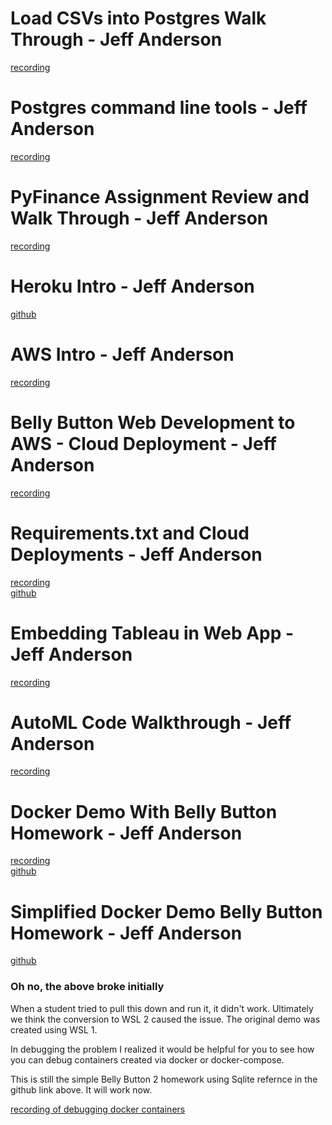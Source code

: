 # Load CSVs into Postgres Walk Through - Jeff Anderson
[recording](https://codingbootcamp.hosted.panopto.com/Panopto/Pages/Viewer.aspx?id=ef42a548-2e08-46c3-b8d3-ab89013cd7b4)

# Postgres command line tools - Jeff Anderson
[recording](https://codingbootcamp.hosted.panopto.com/Panopto/Pages/Viewer.aspx?id=52c48e91-f0c9-4abf-9697-ab89014cb0c9)

# PyFinance Assignment Review and Walk Through - Jeff Anderson
[recording](https://codingbootcamp.hosted.panopto.com/Panopto/Pages/Viewer.aspx?id=8ab019e1-bf31-4b68-a2db-ab9200d30b08)

# Heroku Intro - Jeff Anderson
[github](https://github.com/andersjh/heroku_corgi_flask)

# AWS Intro - Jeff Anderson
[recording](https://codingbootcamp.hosted.panopto.com/Panopto/Pages/Viewer.aspx?id=59f8159b-7bdc-4e84-b1b7-ab94001a560c)


# Belly Button Web Development to AWS - Cloud Deployment - Jeff Anderson
[recording](https://codingbootcamp.hosted.panopto.com/Panopto/Pages/Viewer.aspx?id=67b757eb-c7cf-4047-85aa-abd000c8dfd0)


# Requirements.txt and Cloud Deployments - Jeff Anderson
[recording](https://codingbootcamp.hosted.panopto.com/Panopto/Pages/Viewer.aspx?id=01f8dc9f-9371-4e7e-aeb5-abd20123a02d)<br>
[github](https://github.com/andersjh/belly_button_2)

# Embedding Tableau in Web App - Jeff Anderson
[recording](https://codingbootcamp.hosted.panopto.com/Panopto/Pages/Viewer.aspx?id=1c2f4ae8-a4f8-4912-bb4e-abe400f2a8ef)

# AutoML Code Walkthrough - Jeff Anderson
[recording](https://codingbootcamp.hosted.panopto.com/Panopto/Pages/Viewer.aspx?id=bafd5f1b-61e4-4c2b-93c1-abf600221c6f)

# Docker Demo With Belly Button Homework - Jeff Anderson
[recording](https://codingbootcamp.hosted.panopto.com/Panopto/Pages/Viewer.aspx?id=8dc438f5-6798-4e1f-8935-abf6016d91ed)<br>
[github](https://github.com/andersjh/belly-button-docker)

# Simplified Docker Demo Belly Button Homework - Jeff Anderson
[github](https://github.com/andersjh/belly_button_2_docker)<br>

### Oh no, the above broke initially
When a student tried to pull this down and run it, it didn't work.  Ultimately we think the conversion to WSL 2 caused the issue.  The original demo was created using WSL 1.

In debugging the problem I realized it would be helpful for you to see how you can debug containers created via docker or docker-compose.

This is still the simple Belly Button 2 homework using Sqlite refernce in the github link above. It will work now.

[recording of debugging docker containers](https://codingbootcamp.hosted.panopto.com/Panopto/Pages/Viewer.aspx?id=bc95b199-ba75-447d-9c83-ac02012b7ef1)